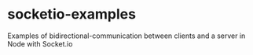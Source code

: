 # socketio-examples
Examples of bidirectional-communication between clients and a server in Node with Socket.io
